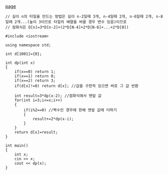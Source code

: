 [page](https://www.acmicpc.net/problem/2133)

    // 길이 n의 타일을 만드는 방법은 길이 n-2일때 3개, n-4일때 2개, n-6일때 2개, n-8일때 2개...(높이 3이므로 타일의 배열을 바꿀 경우 변수 있음)이므로
    // 점화식은 D[n]=3*D[n-2]+(2*D[N-4]+2*D[N-6]+...+2*D[0])

    #include <iostream>

    using namespace std;

    int d[1001]={0};

    int dp(int x)
    {
        if(x==0) return 1;
        if(x==1) return 0;
        if(x==2) return 3;
        if(d[x]!=0) return d[x]; //값을 구한적 있으면 바로 그 값 반환

        int result=3*dp(x-2); //점화식에서 맨앞 값
        for(int i=3;i<=x;i++)
        {
            if(i%2==0) //짝수인 경우에 한해 맨앞 값에 더하기
            {
                result+=2*dp(x-i);
            }
        }
        return d[x]=result;
    }

    int main()
    {
        int x;
        cin >> x;
        cout << dp(x);
    }
